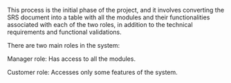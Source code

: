 This process is the initial phase of the project, and it involves converting the SRS document into a table with all the modules and their functionalities associated with each of the two roles, in addition to the technical requirements and functional validations.

There are two main roles in the system:

Manager role: Has access to all the modules.

Customer role: Accesses only some features of the system.
